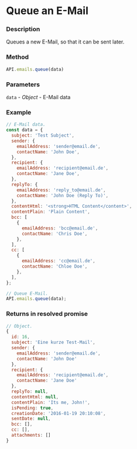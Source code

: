 # Queue an E-Mail

### Description

Queues a new E-Mail, so that it can be sent later.

### Method

```js
API.emails.queue(data)
```

### Parameters

`data` - *Object* - E-Mail data

### Example

```js
// E-Mail data.
const data = {
  subject: 'Test Subject',
  sender: {
    emailAddress: 'sender@email.de',
    contactName: 'John Doe',
  },
  recipient: {
    emailAddress: 'recipient@email.de',
    contactName: 'Jane Doe',
  },
  replyTo: {
    emailAddress: 'reply_to@email.de',
    contactName: 'John Doe (Reply To)',
  },
  contentHtml: '<strong>HTML Content</content>',
  contentPlain: 'Plain Content',
  bcc: [
    {
      emailAddress: 'bcc@email.de',
      contactName: 'Chris Doe',
    },
  ],
  cc: [
    {
      emailAddress: 'cc@email.de',
      contactName: 'Chloe Doe',
    },
  ],
};

// Queue E-Mail.
API.emails.queue(data);
```

### Returns in resolved promise

```js
// Object.
{
  id: 16,
  subject: 'Eine kurze Test-Mail',
  sender: {
    emailAddress: 'sender@email.de',
    contactName: 'John Doe'
  },
  recipient: {
    emailAddress: 'recipient@email.de',
    contactName: 'Jane Doe'
  },
  replyTo: null,
  contentHtml: null,
  contentPlain: 'Its me, John!',
  isPending: true,
  creationDate: '2016-01-19 20:10:08',
  sentDate: null,
  bcc: [],
  cc: [],
  attachments: []
}

```
